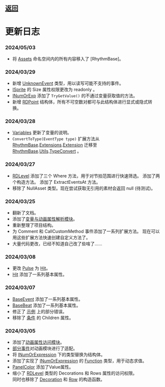 ## [返回](../RhythmToolkit.md)
# 更新日志

### 2024/05/03

- 将 [Assets](/namespace/Assets.md) 命名空间内的所有内容移入了 [RhythmBase]。

### 2024/03/29

- 新增 [UnknownEvent](/class/UnknownEvent.md) 类型，用以读写可能不支持的事件。
- [ISprite](/interface/ISprite.md) 的 Size 属性权限更改为 readonly 。
- [INumOrExp](/interface/INumOrExp.md) 添加了 `TryGetValue()` 的不通过变量获取值的方法。
- 新增 [RDPoint](../class/RDPoint.md) 结构体，所有不可空数对都可与此结构体进行显式或隐式转换。

### 2024/03/28

- [Variables](/class/Variables.md) 更新了变量的说明。
- `ConvertToType(EventType type)` 扩展方法从 [RhythmBase](/namespaces.md).[Extensions](/namespace/Extensions.md).[Extension](/module/RhythmBase.Extension.md) 迁移至 [RhythmBase](/namespaces.md).[Utils](/namespace/Utils.md).[TypeConvert](/module/TypeConvert.md) 。

### 2024/03/27

- [RDLevel](/class/RDLevel.md) 添加了三个 Where 方法，用于对节拍范围进行快速筛选。
    添加了两个构造方法。
    添加了 ExtractEventsAt 方法。
- 移除了 NullAsset 类型。现在尝试获取无引用的素材会返回 null (待测试)。

### 2024/03/25

- 翻新了文档。
- 添加了[变量与动画属性解析模块](/namespace/Animation.md)。
- 重新整理了项目结构。
- 为 Comment 和 CallCustomMethod 事件添加了一系列扩展方法。
    现在可以用这些扩展方法快速创建自定义方法了。
- 大量代码更改，已经不知道自己改了些啥了……

### 2024/03/08

- 更改 [Pulse](/class/Hit.md) 为 [Hit](/class/Hit.md)。
- [Hit](/class/Hit.md) 添加了一系列基本属性。

### 2024/03/07

- [BaseEvent](/class/BaseEvent.md) 添加了一系列基本属性。  
- [BaseBeat](/class/BaseBeat.md) 添加了一系列基本属性。  
- 修正了 [示例](examples.md) 上的部分错误。
- 移除了 [条件](/class/BaseConditional.md) 的 Children 属性。

### 2024/03/05

- 添加了[动画属性访问模块](/namespace/Animation.md)。  
- [部分事件](/interface/IEaseEvent.md)对动画模块进行了适配。
- 将 [INumOrExpression](/interface/INumOrExp.md) 下的类型替换为结构体。
- 添加了实现了 [INumOrExpression](/interface/INumOrExp.md) 的 [Function]() 类型，用于动态求值。
- [PanelColor](#panelcolor) 添加了Value属性。
- 缩小了 [RDLevel](#rdlevel) 类型的 Decorations 和 Rows 属性的访问权限。  
同时也移除了 [Decoration](/class/Row.md) 和 [Row](/class/Row.md) 的构造函数。